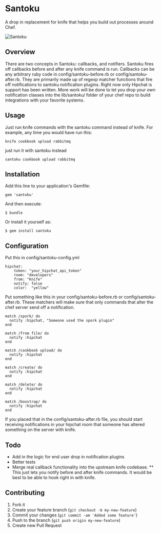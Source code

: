 # Santoku 
A drop in replacement for knife that helps you build out processes around Chef.

![Santoku](http://upload.wikimedia.org/wikipedia/commons/a/aa/Kitchen-knife-santoku-form.jpg)

## Overview

There are two concepts in Santoku: callbacks, and notifiers. Santoku fires off callbacks before and after any knife command is run. Callbacks can be any arbitrary ruby code in config/santoku-before.rb or config/santoku-after.rb. They are primarily made up of regexp matcher functions that fire off notifications to santoku notification plugins. Right now only Hipchat is support has been written. More work will be done to let you drop your own notification classes into the  lib/santoku/ folder of your chef repo to build integrations with your favorite systems.

## Usage

Just run knife commands with the santoku command instead of knife. For example, any time you would have run this:

	knife cookbook upload rabbitmq

just run it with santoku instead

	santoku cookbook upload rabbitmq

## Installation

Add this line to your application's Gemfile:

    gem 'santoku'

And then execute:

    $ bundle

Or install it yourself as:

    $ gem install santoku

## Configuration

Put this in config/santoku-config.yml

	hipchat:
	    token: "your_hipchat_api_token"
	    room: "developers"
	    from: "Knife"
	    notify: false
	    color:  "yellow"

Put something like this in your config/santoku-before.rb or config/santoku-after.rb. These matchers will make sure that only commands that alter the chef server send off a notification.

	match /spork/ do
	  notify :hipchat, "Someone used the spork plugin"
	end

	match /from file/ do
	  notify :hipchat
	end

	match /cookbook upload/ do
	  notify :hipchat
	end

	match /create/ do
	  notify :hipchat
	end

	match /delete/ do
	  notify :hipchat
	end

	match /boostrap/ do 
	  notify :hipchat
	end
	
If you placed that in the config/santoku-after.rb file, you should start receiving notifications in your hipchat room that someone has altered something on the server with knife.

## Todo
* Add in the logic for end user drop in notification plugins
* Better tests
* Merge real callback functionality into the upstream knife codebase.
** This just lets you notify before and after knife commands. It would be best to be able to hook right in with knife.

## Contributing

1. Fork it
2. Create your feature branch (`git checkout -b my-new-feature`)
3. Commit your changes (`git commit -am 'Added some feature'`)
4. Push to the branch (`git push origin my-new-feature`)
5. Create new Pull Request
